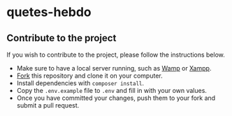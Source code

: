 # quetes-hebdo

## Contribute to the project

If you wish to contribute to the project, please follow the instructions below.
- Make sure to have a local server running, such as [Wamp](https://www.wampserver.com/en/) or [Xampp](https://www.apachefriends.org/fr/index.html).
- [Fork](https://github.com/PeaceAndCubeMC/quetes-hebdo/fork) this repository and clone it on your computer.
- Install dependencies with `composer install`.
- Copy the `.env.example` file to `.env` and fill in with your own values.
- Once you have committed your changes, push them to your fork and submit a pull request.
